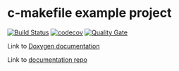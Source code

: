 # c-makefile example project
[![Build Status](https://travis-ci.org/laurelmcintyre/c-makefile.svg?branch=master)](https://travis-ci.org/laurelmcintyre/c-makefile)
[![codecov](https://codecov.io/gh/laurelmcintyre/c-makefile/branch/master/graph/badge.svg)](https://codecov.io/gh/laurelmcintyre/c-makefile)
[![Quality Gate](https://sonarqube.com/api/badges/gate?key=c-makefile%3Amaster)](https://sonarqube.com/dashboard?id=c-makefile%3Amaster)

Link to [Doxygen documentation](https://laurelmcintyre.github.io/c-makefile/html/)

Link to [documentation repo](https://github.com/laurelmcintyre/documentation)
